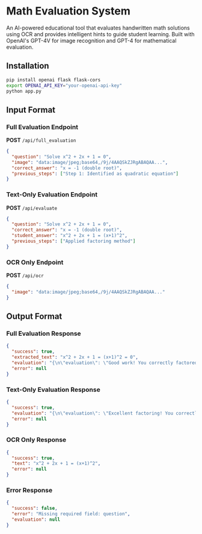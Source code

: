 # Math Evaluation System

An AI-powered educational tool that evaluates handwritten math solutions using OCR and provides intelligent hints to guide student learning. Built with OpenAI's GPT-4V for image recognition and GPT-4 for mathematical evaluation.

## Installation

```bash
pip install openai flask flask-cors
export OPENAI_API_KEY="your-openai-api-key"
python app.py
```

## Input Format

### Full Evaluation Endpoint
**POST** `/api/full_evaluation`

```json
{
  "question": "Solve x^2 + 2x + 1 = 0",
  "image": "data:image/jpeg;base64,/9j/4AAQSkZJRgABAQAA...",
  "correct_answer": "x = -1 (double root)",
  "previous_steps": ["Step 1: Identified as quadratic equation"]
}
```

### Text-Only Evaluation Endpoint  
**POST** `/api/evaluate`

```json
{
  "question": "Solve x^2 + 2x + 1 = 0", 
  "correct_answer": "x = -1 (double root)",
  "student_answer": "x^2 + 2x + 1 = (x+1)^2",
  "previous_steps": ["Applied factoring method"]
}
```

### OCR Only Endpoint
**POST** `/api/ocr`

```json
{
  "image": "data:image/jpeg;base64,/9j/4AAQSkZJRgABAQAA..."
}
```

## Output Format

### Full Evaluation Response
```json
{
  "success": true,
  "extracted_text": "x^2 + 2x + 1 = (x+1)^2 = 0",
  "evaluation": "{\n\"evaluation\": \"Good work! You correctly factored the quadratic expression as (x+1)^2.\",\n\"hint\": \"Now that you have (x+1)^2 = 0, what value of x would make this equation true?\"\n}",
  "error": null
}
```

### Text-Only Evaluation Response
```json
{
  "success": true,
  "evaluation": "{\n\"evaluation\": \"Excellent factoring! You correctly identified this as a perfect square trinomial.\",\n\"hint\": \"Now solve (x+1)^2 = 0. What happens when a squared term equals zero?\"\n}",
  "error": null
}
```

### OCR Only Response
```json
{
  "success": true,
  "text": "x^2 + 2x + 1 = (x+1)^2",
  "error": null
}
```

### Error Response
```json
{
  "success": false,
  "error": "Missing required field: question",
  "evaluation": null
}
```
